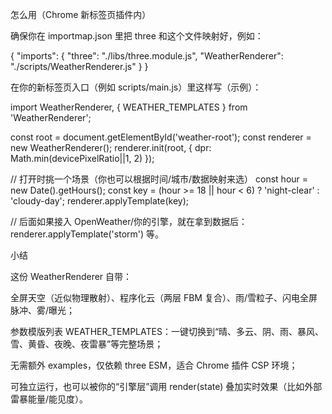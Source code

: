 怎么用（Chrome 新标签页插件内）

确保你在 importmap.json 里把 three 和这个文件映射好，例如：

{
  "imports": {
    "three": "./libs/three.module.js",
    "WeatherRenderer": "./scripts/WeatherRenderer.js"
  }
}


在你的新标签页入口（例如 scripts/main.js）里这样写（示例）：

import WeatherRenderer, { WEATHER_TEMPLATES } from 'WeatherRenderer';

const root = document.getElementById('weather-root');
const renderer = new WeatherRenderer();
renderer.init(root, { dpr: Math.min(devicePixelRatio||1, 2) });

// 打开时挑一个场景（你也可以根据时间/城市/数据映射来选）
const hour = new Date().getHours();
const key = (hour >= 18 || hour < 6) ? 'night-clear' : 'cloudy-day';
renderer.applyTemplate(key);

// 后面如果接入 OpenWeather/你的引擎，就在拿到数据后：renderer.applyTemplate('storm') 等。

小结

这份 WeatherRenderer 自带：

全屏天空（近似物理散射）、程序化云（两层 FBM 复合）、雨/雪粒子、闪电全屏脉冲、雾/曝光；

参数模版列表 WEATHER_TEMPLATES：一键切换到“晴、多云、阴、雨、暴风、雪、黄昏、夜晚、夜雷暴”等完整场景；

无需额外 examples，仅依赖 three ESM，适合 Chrome 插件 CSP 环境；

可独立运行，也可以被你的“引擎层”调用 render(state) 叠加实时效果（比如外部雷暴能量/能见度）。